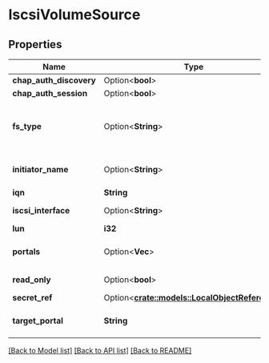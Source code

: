 # IscsiVolumeSource

## Properties

Name | Type | Description | Notes
------------ | ------------- | ------------- | -------------
**chap_auth_discovery** | Option<**bool**> | whether support iSCSI Discovery CHAP authentication | [optional]
**chap_auth_session** | Option<**bool**> | whether support iSCSI Session CHAP authentication | [optional]
**fs_type** | Option<**String**> | Filesystem type of the volume that you want to mount. Tip: Ensure that the filesystem type is supported by the host operating system. Examples: \"ext4\", \"xfs\", \"ntfs\". Implicitly inferred to be \"ext4\" if unspecified. More info: https://kubernetes.io/docs/concepts/storage/volumes#iscsi | [optional]
**initiator_name** | Option<**String**> | Custom iSCSI Initiator Name. If initiatorName is specified with iscsiInterface simultaneously, new iSCSI interface <target portal>:<volume name> will be created for the connection. | [optional]
**iqn** | **String** | Target iSCSI Qualified Name. | 
**iscsi_interface** | Option<**String**> | iSCSI Interface Name that uses an iSCSI transport. Defaults to 'default' (tcp). | [optional]
**lun** | **i32** | iSCSI Target Lun number. | 
**portals** | Option<**Vec<String>**> | iSCSI Target Portal List. The portal is either an IP or ip_addr:port if the port is other than default (typically TCP ports 860 and 3260). | [optional]
**read_only** | Option<**bool**> | ReadOnly here will force the ReadOnly setting in VolumeMounts. Defaults to false. | [optional]
**secret_ref** | Option<[**crate::models::LocalObjectReference**](LocalObjectReference.md)> |  | [optional]
**target_portal** | **String** | iSCSI Target Portal. The Portal is either an IP or ip_addr:port if the port is other than default (typically TCP ports 860 and 3260). | 

[[Back to Model list]](../README.md#documentation-for-models) [[Back to API list]](../README.md#documentation-for-api-endpoints) [[Back to README]](../README.md)


